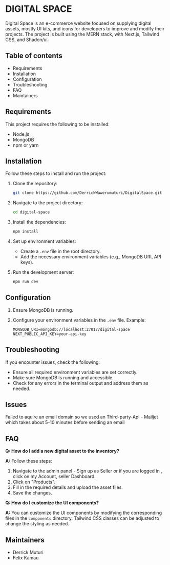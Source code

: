 # DIGITAL SPACE

Digital Space is an e-commerce website focused on supplying digital assets, mostly UI kits, and icons for developers to improve and modify their projects. The project is built using the MERN stack, with Next.js, Tailwind CSS, and Shadcn/ui.

## Table of contents

- Requirements
- Installation
- Configuration
- Troubleshooting
- FAQ
- Maintainers

## Requirements

This project requires the following to be installed:

- Node.js
- MongoDB
- npm or yarn

## Installation

Follow these steps to install and run the project:

1. Clone the repository:

   ```bash
   git clone https://github.com/DerrickWawerumuturi/DigitalSpace.git
   ```

2. Navigate to the project directory:

   ```bash
   cd digital-space
   ```

3. Install the dependencies:

   ```bash
   npm install
   ```

4. Set up environment variables:

   - Create a `.env` file in the root directory.
   - Add the necessary environment variables (e.g., MongoDB URI, API keys).

5. Run the development server:

   ```bash
   npm run dev
   ```

## Configuration

1. Ensure MongoDB is running.
2. Configure your environment variables in the `.env` file. Example:

   ```.env
   MONGODB_URI=mongodb://localhost:27017/digital-space
   NEXT_PUBLIC_API_KEY=your-api-key
   ```

## Troubleshooting

If you encounter issues, check the following:

- Ensure all required environment variables are set correctly.
- Make sure MongoDB is running and accessible.
- Check for any errors in the terminal output and address them as needed.

## Issues

Failed to aquire an email domain so we used an Third-party-Api - Mailjet which takes about 5-10 minutes before sending an email

## FAQ

**Q: How do I add a new digital asset to the inventory?**

**A:** Follow these steps:

1. Navigate to the admin panel - Sign up as Seller or if you are logged in , click on my Account, seller Dashboard.
2. Click on "Products".
3. Fill in the required details and upload the asset files.
4. Save the changes.

**Q: How do I customize the UI components?**

**A:** You can customize the UI components by modifying the corresponding files in the `components` directory. Tailwind CSS classes can be adjusted to change the styling as needed.

## Maintainers

- Derrick Muturi
- Felix Kamau
